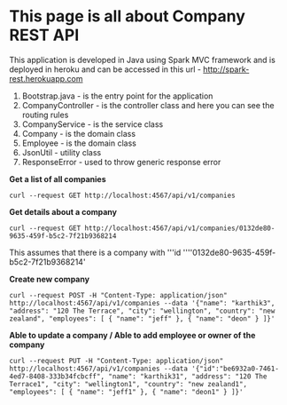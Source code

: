 # This page is all about Company REST API

This application is developed in Java using Spark MVC framework and is deployed
in heroku and can be accessed in this url - http://spark-rest.herokuapp.com

1. Bootstrap.java - is the entry point for the application
2. CompanyController - is the controller class and here you can see the routing rules
3. CompanyService - is the service class
4. Company - is the domain class
5. Employee - is the domain class
6. JsonUtil - utility class
7. ResponseError - used to throw generic response error


**Get a list of all companies**
```
curl --request GET http://localhost:4567/api/v1/companies
```

**Get details about a company**
```
curl --request GET http://localhost:4567/api/v1/companies/0132de80-9635-459f-b5c2-7f21b9368214
```

This assumes that there is a company with '''id ''''0132de80-9635-459f-b5c2-7f21b9368214'

**Create new company**
```
curl --request POST -H "Content-Type: application/json" http://localhost:4567/api/v1/companies --data '{"name": "karthik3", "address": "120 The Terrace", "city": "wellington", "country": "new zealand", "employees": [ { "name": "jeff" }, { "name": "deon" } ]}'
```

**Able to update a company / Able to add employee or owner of the company**
```
curl --request PUT -H "Content-Type: application/json" http://localhost:4567/api/v1/companies --data '{"id":"be6932a0-7461-4ed7-8408-333b34fcbcff", "name": "karthik31", "address": "120 The Terrace1", "city": "wellington1", "country": "new zealand1", "employees": [ { "name": "jeff1" }, { "name": "deon1" } ]}'
```